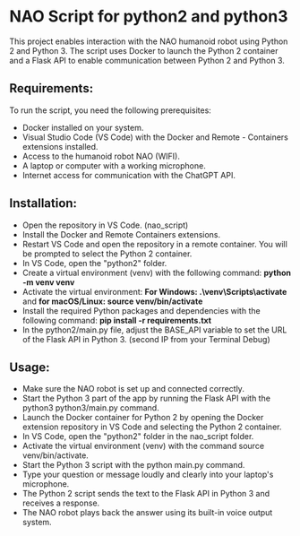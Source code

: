 # NAO Script for python2 and python3 
This project enables interaction with the NAO humanoid robot using Python 2 and Python 3. The script uses Docker to launch the Python 2 container and a Flask API to enable communication between Python 2 and Python 3.

## Requirements:
To run the script, you need the following prerequisites:

- Docker installed on your system.
- Visual Studio Code (VS Code) with the Docker and Remote - Containers extensions installed.
- Access to the humanoid robot NAO (WIFI).
- A laptop or computer with a working microphone.
- Internet access for communication with the ChatGPT API.

## Installation:
- Open the repository in VS Code. (nao_script)
- Install the Docker and Remote Containers extensions.
- Restart VS Code and open the repository in a remote container. You will be prompted to select the Python 2 container.
- In VS Code, open the "python2" folder.
- Create a virtual environment (venv) with the following command: **python -m venv venv**
- Activate the virtual environment: **For Windows: .\venv\Scripts\activate** and **for macOS/Linux: source venv/bin/activate**
- Install the required Python packages and dependencies with the following command: **pip install -r requirements.txt**
- In the python2/main.py file, adjust the BASE_API variable to set the URL of the Flask API in Python 3. (second IP from your Terminal Debug)

## Usage:
- Make sure the NAO robot is set up and connected correctly.
- Start the Python 3 part of the app by running the Flask API with the python3 python3/main.py command.
- Launch the Docker container for Python 2 by opening the Docker extension repository in VS Code and selecting the Python 2 container.
- In VS Code, open the "python2" folder in the nao_script folder.
- Activate the virtual environment (venv) with the command source venv/bin/activate.
- Start the Python 3 script with the python main.py command.
- Type your question or message loudly and clearly into your laptop's microphone.
- The Python 2 script sends the text to the Flask API in Python 3 and receives a response.
- The NAO robot plays back the answer using its built-in voice output system.
